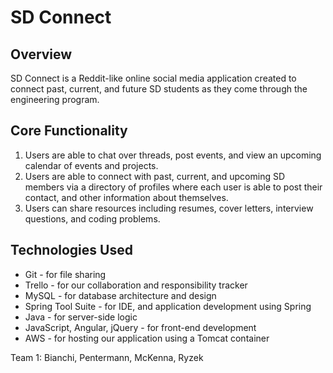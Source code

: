 # SD Connect


## Overview
SD Connect is a Reddit-like online social media application created to connect past, current, and future SD students as they come through the engineering program.


## Core Functionality
1. Users are able to chat over threads, post events, and view an upcoming calendar of events and projects.
2. Users are able to connect with past, current, and upcoming SD members via a directory of profiles where each user is able to post their contact, and other information about themselves.
3. Users can share resources including resumes, cover letters, interview questions, and coding problems.


## Technologies Used
* Git - for file sharing
* Trello - for our collaboration and responsibility tracker
* MySQL - for database architecture and design
* Spring Tool Suite - for IDE, and application development using Spring
* Java - for server-side logic
* JavaScript, Angular, jQuery - for front-end development
* AWS - for hosting our application using a Tomcat container


Team 1: Bianchi, Pentermann, McKenna, Ryzek
